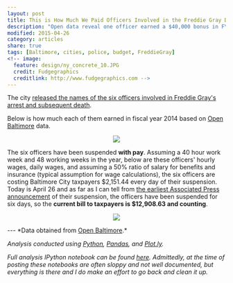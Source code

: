```yaml
---
layout: post
title: This is How Much We Paid Officers Involved in the Freddie Gray Debacle
description: "Open data reveal one officer earned a $40,000 bonus in FY 2014."
modified: 2015-04-26
category: articles
share: true
tags: [Baltimore, cities, police, budget, FreddieGray]
<!-- image:
  feature: design/ny_concrete_10.JPG
  credit: Fudgegraphics
  creditlink: http://www.fudgegraphics.com -->
---
```


The city <a href='http://www.baltimoresun.com/news/maryland/crime/blog/bs-md-ci-freddie-gray-officers-20150421-story.html'>released the names of the six officers involved in Freddie Gray's arrest and subsequent death</a>.

 Below is how much each of them earned in fiscal year 2014 based on <a href='http://data.baltimorecity.gov'>Open Baltimore</a> data.

<center>
<figure>
  <a href='{{ site.url }}/images/2015-04/Freddie_Gray_Cop_Pay.png'><img src='{{ site.url }}/images/2015-04/Freddie_Gray_Cop_Pay.png'></a>
</figure>
</center>

The six officers have been suspended **with pay**.  Assuming a 40 hour work week and 48 working weeks in the year, below are these officers' hourly wages, daily wages, and assuming a 50% ratio of salary for benefits and insurance (typical assumption for wage calculations), the six officers are costing Baltimore City taxpayers $2,151.44 every day of their suspension.  Today is April 26 and as far as I can tell from <a href='http://www.huffingtonpost.com/2015/04/21/freddie-gray-death-baltimore-officers-suspended_n_7105368.html'>the earliest Associated Press announcement</a> of their suspension, the officers have been suspended for six days, so the **current bill to taxpayers is $12,908.63 and counting**.

<center>
<figure>
  <a href='{{ site.url }}/images/2015-04/Freddie_Gray_Cop_Pay_During_Susp.png'><img src='{{ site.url }}/images/2015-04/Freddie_Gray_Cop_Pay_During_Susp.png'></a>
</figure>
</center>
---
*Data obtained from <a href='http://data.baltimorecity.gov/'>Open Baltimore</a>.*

*Analysis conducted using <a href='http://www.python.org'>Python</a>, <a href='http://pandas.pydata.org'>Pandas</a>, and <a href='http://www.plot.ly'>Plot.ly</a>.*

*Full analysis IPython notebook can be found <a href='http://nbviewer.ipython.org/github/jtelszasz/baltimore_salaries/blob/master/BPD_overtime.ipynb'>here</a>. Admittedly, at the time of posting these notebooks are often sloppy and not well documented, but everything is there and I do make an effort to go back and clean it up.*

<script>
  (function(i,s,o,g,r,a,m){i['GoogleAnalyticsObject']=r;i[r]=i[r]||function(){
  (i[r].q=i[r].q||[]).push(arguments)},i[r].l=1*new Date();a=s.createElement(o),
  m=s.getElementsByTagName(o)[0];a.async=1;a.src=g;m.parentNode.insertBefore(a,m)
  })(window,document,'script','//www.google-analytics.com/analytics.js','ga');

  ga('create', 'UA-58835878-1', 'auto');
  ga('send', 'pageview');

</script>
